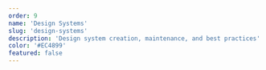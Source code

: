 ```yaml
---
order: 9
name: 'Design Systems'
slug: 'design-systems'
description: 'Design system creation, maintenance, and best practices'
color: '#EC4899'
featured: false
---
```

